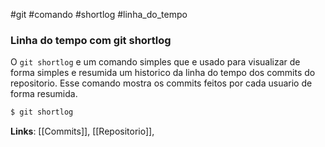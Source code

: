 #git #comando #shortlog #linha_do_tempo

### Linha do tempo com git shortlog
O `git shortlog` e um comando simples que e usado para visualizar de forma simples e resumida um historico da linha do tempo dos commits do repositorio. Esse comando mostra os commits feitos por cada usuario de forma resumida.

```bash
$ git shortlog
```

**Links**: [[Commits]], [[Repositorio]], 